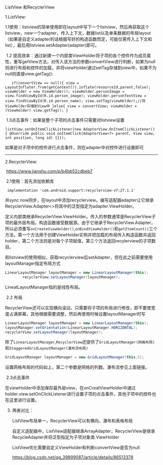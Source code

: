 ListView 和RecyclerView

1.ListView:

​	1.1使用：listview的简单使用即在layout中写下一个listview，然后再获取这个listview，new一个adapter，传入上下文，数据list以及单条数据的布局layout（如果是自定义adapter的话根据写好的构造函数而定，可能仅需传入上下文和list），最后用listview.setAdapter(adapter)即可。

​	1.2 提高效率：通过新建一个内部类ViewHolder将子项的各个控件作为成员属性，重写getView方法，对传入该方法的参数convertView进行判断，如果为null则进行布局和控件的加载，并将viewHolder通过setTag存储到view中，如果不为null则直接view.getTag():

`	if(convertView == null){
            view = LayoutInflater.from(getContext()).inflate(resourceId,parent,false);
            viewHolder = new ViewHolder();
            viewHolder.personImage = view.findViewById(R.id.person_image);
            viewHolder.personTextView = view.findViewById(R.id.person_name);
            view.setTag(viewHolder);//将ViewHolder存储到View中
        }else{
            view = convertView;
            viewHolder = (ViewHolder) view.getTag();
        }`

​	1.3点击事件：如果是整个子项的点击事件只需要对listview设置

`listView.setOnItemClickListener(new AdapterView.OnItemClickListener() {
            @Override
            public void onItemClick(AdapterView<?> parent, View view, int position, long id) {}});`

​	如果是对子项中的控件进行点击事件，则在adapter中对控件进行设置即可

----------------------------------------------------

2.RecyclerView:

​	https://www.jianshu.com/p/b4bb52cdbeb7

​	2.1使用：首先添加依赖库

` implementation 'com.android.support:recyclerview-v7:27.1.1'`

并sync now同步，在layout中添加recyclerview。编写适配器adapter让它继承RecyclerView.Adapter<>将其中的泛型指定为adapter.ViewHolder。

​	定义内部类继承RecyclerView.ViewHolder。传入的参数通常是RecyclerView子项的最外层布局。构造函数接受数据源。由于它继承于RecyclerView.Adapter，所以必须重写`onCreateViewHolder()`,`onBindViewHolder()`和`getItemCount()`三个方法，第一个方法用于创建ViewHolder实例并把加载的布局传入构造函数并返回holder，第二个方法则是对每个子项赋值，第三个方法返回recylerview的子项数目。

​	和listview的使用相似，获取recyclerview后setAdapter，但在此之前需要使用layoutManager指定布局方式

```java
LinearLayoutManager layoutManager = new LinearLayoutManager(this);
        recyclerView.setLayoutManager(layoutManager);
```

LineatLayoutManager指的是线性布局。

​	2.2 布局

​	RecyclerView还可以实现横向滚动，只需要将子项的布局进行修改，即不要使宽度占满屏幕，其他根据需要调整，然后再使用时候设置layoutManager时写

```java
LinearLayoutManager layoutManager = new LinearLayoutManager(this);
layoutManager.setOrientation(LinearLayoutManager.HORIZONTAL);
recyclerView.setLayoutManager(layoutManager);
```

​	除了`LinearLayoutManager`,`RecyclerView`还提供了`GridLayoutManager(网格布局)`和`StaggeredGridLayoutManager(瀑布流布局)`

```java
GridLayoutManager layoutManager = new GridLayoutManager(this,5);
```

​	设置网格布局的代码如上，第二个参数是网格的列数。瀑布流参见上面链接。

​	2.3点击事件

​	在viewHolder中添加保存最外层view，在onCreatViewHolder中通过holder.view.setOnClickListener进行设置子项的点击事件，其他子项中的控件也在这里进行设置。

3. 两者对比：

   ListView布局单一，RecyclerView可以有横向，瀑布和表格布局

   自定义适配器中，ListView适配器继承ArrayAdapter，RecyclerView是继承RecycleAdapter并将泛型指定为子项对象类.ViewHolder

   ListView优化需要自定义ViewHolder和判断convertView是否为null

   

   https://blog.csdn.net/qq_39899087/article/details/86513378